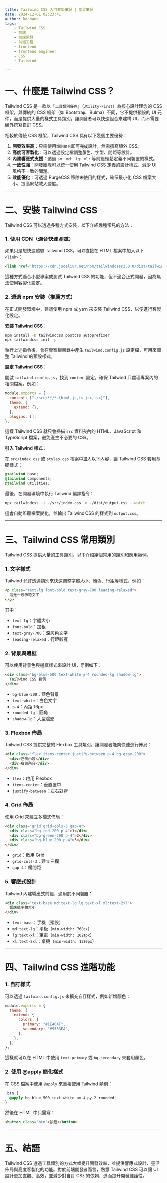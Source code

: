 ```yaml
---
title: Tailwind CSS 入門教學筆記 | 學習筆記
date: 2024-12-01 02:23:41
author: kdchang
tags: 
    - Tailwind CSS
    - 前端
    - 前端開發
    - 前端工程
    - frontend
    - frontend engineer
    - CSS
    - Tailwind

---
```


# 一、什麼是 Tailwind CSS？  
Tailwind CSS 是一款以「`工具類別優先`」（`Utility-First`）為核心設計理念的 CSS 框架，與傳統的 CSS 框架（如 Bootstrap、Bulma）不同，它不提供預設的 UI 元件，而是提供大量的樣式工具類別，讓開發者可以快速組合來建構 UI，而不需要額外撰寫自訂 CSS。  

相較於傳統 CSS 框架，Tailwind CSS 具有以下幾個主要優勢：  

1. **開發效率高**：只需使用`類別組合`即可完成設計，無需撰寫額外 CSS。  
2. **高度可客製化**：可以透過設定檔調整顏色、字型、間距等設計。  
3. **內建響應式支援**：透過 `sm: md: lg: xl:` 等前綴輕鬆定義不同裝置的樣式。  
4. **一致性強**：開發團隊可以統一使用 Tailwind CSS 定義的設計樣式，減少 UI 風格不一致的問題。  
5. **效能優化**：可透過 PurgeCSS 移除未使用的樣式，確保最小化 CSS 檔案大小，提高網站載入速度。  

---

# 二、安裝 Tailwind CSS  
Tailwind CSS 可以透過多種方式安裝，以下介紹幾種常見的方法：  

### 1. 使用 CDN（適合快速測試）  

如果只是想快速體驗 Tailwind CSS，可以直接在 HTML 檔案中加入以下 `<link>`：  

```html
<link href="https://cdn.jsdelivr.net/npm/tailwindcss@3.0.0/dist/tailwind.min.css" rel="stylesheet">
```

這種方式適合小型專案或測試 Tailwind CSS 的功能，但不適合正式開發，因為無法使用客製化設定。  

### 2. 透過 npm 安裝（推薦方式）  

在正式開發環境中，建議使用 npm 或 yarn 來安裝 Tailwind CSS，以便進行客製化設定。  

**安裝 Tailwind CSS**：  

```sh
npm install -D tailwindcss postcss autoprefixer
npx tailwindcss init -p
```

執行上述指令後，會在專案根目錄中產生 `tailwind.config.js` 設定檔，可用來調整 Tailwind 的預設樣式。  

**設定 Tailwind CSS**：  

開啟 `tailwind.config.js`，找到 `content` 設定，確保 Tailwind 只處理專案內的相關檔案，例如：  

```js
module.exports = {
  content: ["./src/**/*.{html,js,ts,jsx,tsx}"],
  theme: {
    extend: {},
  },
  plugins: [],
};
```

這樣 Tailwind CSS 就只會掃描 `src` 資料夾內的 HTML、JavaScript 和 TypeScript 檔案，避免產生不必要的 CSS。  

**引入 Tailwind 樣式**：  

在 `src/index.css` 或 `styles.css` 檔案中加入以下內容，讓 Tailwind CSS 套用基礎樣式：  

```css
@tailwind base;
@tailwind components;
@tailwind utilities;
```

最後，在開發環境中執行 Tailwind 編譯指令：  

```sh
npx tailwindcss -i ./src/index.css -o ./dist/output.css --watch
```

這會自動監聽檔案變化，並輸出 Tailwind CSS 的樣式到 `output.css`。  

---

# 三、Tailwind CSS 常用類別  
Tailwind CSS 提供大量的工具類別，以下介紹幾個常用的類別和應用範例。  

### 1. 文字樣式  

Tailwind 允許透過類別來快速調整字體大小、顏色、行距等樣式，例如：  

```html
<p class="text-lg font-bold text-gray-700 leading-relaxed">
  這是一段示範文字
</p>
```

其中：  

- `text-lg`：字體大小  
- `font-bold`：加粗  
- `text-gray-700`：深灰色文字  
- `leading-relaxed`：行距較寬  

### 2. 背景與邊框  

可以使用背景色與邊框樣式來設計 UI，示例如下：  

```html
<div class="bg-blue-500 text-white p-4 rounded-lg shadow-lg">
  Tailwind CSS 範例
</div>
```

- `bg-blue-500`：藍色背景  
- `text-white`：白色文字  
- `p-4`：內距 16px  
- `rounded-lg`：圓角  
- `shadow-lg`：大型陰影  

### 3. Flexbox 佈局  

Tailwind CSS 提供完整的 Flexbox 工具類別，讓開發者能夠快速進行佈局：  

```html
<div class="flex items-center justify-between p-4 bg-gray-200">
  <div>左側內容</div>
  <div>右側內容</div>
</div>
```

- `flex`：啟用 Flexbox  
- `items-center`：垂直置中  
- `justify-between`：左右對齊  

### 4. Grid 佈局  

使用 Grid 來建立多欄式佈局：  

```html
<div class="grid grid-cols-3 gap-4">
  <div class="bg-red-200 p-4">1</div>
  <div class="bg-green-200 p-4">2</div>
  <div class="bg-blue-200 p-4">3</div>
</div>
```

- `grid`：啟用 Grid  
- `grid-cols-3`：建立三欄  
- `gap-4`：欄間距  

### 5. 響應式設計  

Tailwind 內建響應式前綴，適用於不同裝置：  

```html
<div class="text-base md:text-lg lg:text-xl xl:text-2xl">
  響應式字體大小
</div>
```

- `text-base`：手機（預設）  
- `md:text-lg`：平板（`min-width: 768px`）  
- `lg:text-xl`：筆電（`min-width: 1024px`）  
- `xl:text-2xl`：桌機（`min-width: 1280px`）  

---

# 四、Tailwind CSS 進階功能  
### 1. 自訂樣式  

可以透過 `tailwind.config.js` 來擴充自訂樣式，例如新增顏色：  

```js
module.exports = {
  theme: {
    extend: {
      colors: {
        primary: "#1E40AF",
        secondary: "#9333EA",
      },
    },
  },
};
```

這樣就可以在 HTML 中使用 `text-primary` 或 `bg-secondary` 來套用顏色。  

### 2. 使用 @apply 簡化樣式  

在 CSS 檔案中使用 `@apply` 來重複使用 Tailwind 類別：  

```css
.btn {
  @apply bg-blue-500 text-white px-4 py-2 rounded;
}
```

然後在 HTML 中只需寫：  

```html
<button class="btn">按鈕</button>
```

---

# 五、結語  
Tailwind CSS 透過工具類別的方式大幅提升開發效率，並提供響應式設計、靈活佈局與高度客製化的功能。對於前端開發者而言，熟悉 Tailwind CSS 可以讓 UI 設計更加直觀、高效，並減少對自訂 CSS 的依賴，進而提升開發維護性。